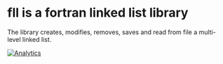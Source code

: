 # fll is a fortran linked list library 

The library creates, modifies, removes, saves and read from file a multi-level linked list.

[![Analytics](https://ga-beacon.appspot.com/UA-86532469-1/libm3l/fll)](https://github.com/igrigorik/ga-beacon)
